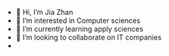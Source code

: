 - 👋 Hi, I’m Jia Zhan
- 👀 I’m interested in Computer sciences
- 🌱 I’m currently learning apply sciences
- 💞️ I’m looking to collaborate on IT companies
-
